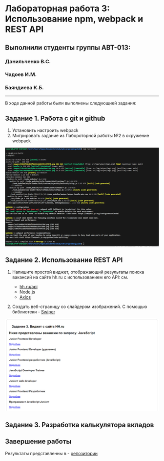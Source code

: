 # Лабораторная работа 3: Использование npm, webpack и REST API

## Выполнили студенты группы АВТ-013:
###   Данильченко В.С.
###   Чадоев И.М.
###   Баяндиева К.Б.
____  
В ходе данной работы были выполнены следующией задания:


## Задание 1. Работа с git и github

1. Установить  настроить webpack
2. Мигрировать задание из Лабороторной работы №2 в окружение webpack

![Работа webpack](img/report/webpack.png)

## Задание 2. Использование REST API

1. Напишите простой виджет, отображающий результаты поиска вакансий на сайте hh.ru с использованием его API: см.

   - [hh.ru/api](https://github.com/hhru/api/blob/master/docs/vacancies.md#search)
   - [Node.js](https://nodejs.dev/learn/making-http-requests-with-nodejs)
   - [Axios](https://github.com/axios/axios)
2. Создать веб-страницу со слайдером изображений.
С помощью библиотеки  - [Swiper](https://swiperjs.com)

![Виджет](img/report/widget.png)

## Задание 3. Разработка калькулятора вкладов


## Завершение работы

Результаты представленны в - [репозитории](https://github.com/ValeryDanilchenko/study/)